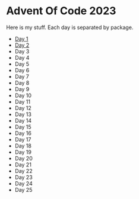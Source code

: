 # Advent Of Code 2023
Here is my stuff. Each day is separated by package.

* [Day 1](https://github.com/Hasaabitt/AdventOfCode2023/tree/master/src/main/java/net/theprism/advent2023/day1)
* [Day 2](https://github.com/Hasaabitt/AdventOfCode2023/tree/master/src/main/java/net/theprism/advent2023/day2)
* Day 3
* Day 4
* Day 5
* Day 6
* Day 7
* Day 8
* Day 9
* Day 10
* Day 11
* Day 12
* Day 13
* Day 14
* Day 15
* Day 16
* Day 17
* Day 18
* Day 19
* Day 20
* Day 21
* Day 22
* Day 23
* Day 24
* Day 25